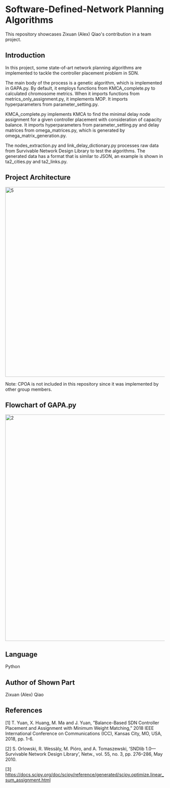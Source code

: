 # Software-Defined-Network Planning Algorithms
This repository showcases Zixuan (Alex) Qiao's contribution in a team project. 

## Introduction
In this project, some state-of-art network planning algorithms are implemented to tackle the controller placement problem in SDN. 

The main body of the process is a genetic algorithm, which is implemented in GAPA.py. By default, it employs functions from KMCA_complete.py to calculated chromosome metrics. When it imports functions from metrics_only_assignment.py, it implements MOP. It imports hyperparameters from parameter_setting.py. 

KMCA_complete.py implements KMCA to find the minimal delay node assignment for a given controller placement with consideration of capacity balance. It imports hyperparameters from parameter_setting.py and delay matrices from omega_matrices.py, which is generated by omega_matrix_generation.py. 

The nodes_extraction.py and link_delay_dictionary.py processes raw data from Survivable Network Design Library to test the algorithms. The generated data has a format that is similar to JSON, an example is shown in ta2_cities.py and ta2_links.py. 

## Project Architecture
<img width="600" alt="5" src="https://github.com/Zixuan-Qiao/Network_Planning/assets/102449059/d2c498da-a9bc-430e-a5ea-c77a229efb28">

Note: CPOA is not included in this repository since it was implemented by other group members. 

## Flowchart of GAPA.py
<img width="716" alt="2" src="https://github.com/Zixuan-Qiao/Network_Planning/assets/102449059/4b658d90-3814-418d-b22a-609395f6643a">

## Language
Python

## Author of Shown Part
Zixuan (Alex) Qiao

## References
[1] T. Yuan, X. Huang, M. Ma and J. Yuan, ”Balance-Based SDN Controller Placement and Assignment with Minimum Weight Matching,” 2018 IEEE International Conference on Communications (ICC), Kansas City, MO, USA, 2018, pp. 1-6. 

[2]	S. Orlowski, R. Wessäly, M. Pióro, and A. Tomaszewski, ‘SNDlib 1.0—Survivable Network Design Library’, Netw., vol. 55, no. 3, pp. 276–286, May 2010.

[3] https://docs.scipy.org/doc/scipy/reference/generated/scipy.optimize.linear_sum_assignment.html
